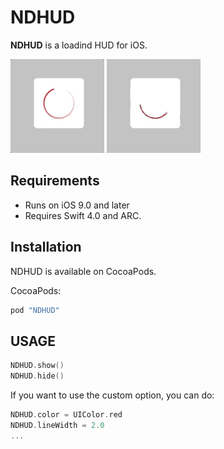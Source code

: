 # NDHUD


**NDHUD** is a loadind HUD for iOS.

![sample](Screenshot/flat.gif)
![sample](Screenshot/native.gif)


## Requirements

- Runs on iOS 9.0 and later
- Requires Swift 4.0  and ARC.

## Installation

NDHUD is available on CocoaPods.

CocoaPods:

```ruby
pod "NDHUD"
```
## USAGE


```swift
NDHUD.show()
NDHUD.hide()
```

If you want to use the custom option, you can do:

```swift
NDHUD.color = UIColor.red
NDHUD.lineWidth = 2.0
...
    
```

